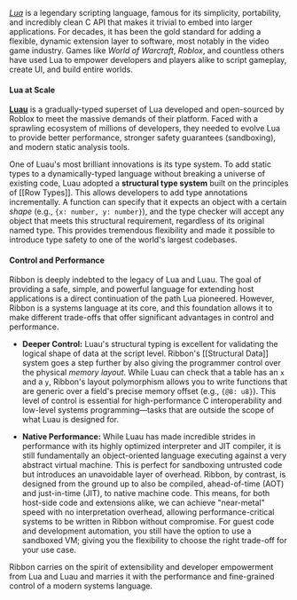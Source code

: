 *[Lua](https://www.lua.org/)* is a legendary scripting language, famous for its
simplicity, portability, and incredibly clean C API that makes it trivial to
embed into larger applications. For decades, it has been the gold standard for
adding a flexible, dynamic extension layer to software, most notably in the
video game industry. Games like *World of Warcraft*, *Roblox*, and countless
others have used Lua to empower developers and players alike to script gameplay,
create UI, and build entire worlds.

#### Lua at Scale

**[Luau](https://luau.org/)** is a gradually-typed superset of Lua developed and
open-sourced by Roblox to meet the massive demands of their platform. Faced with
a sprawling ecosystem of millions of developers, they needed to evolve Lua to
provide better performance, stronger safety guarantees (sandboxing), and modern
static analysis tools.

One of Luau's most brilliant innovations is its type system. To add static types
to a dynamically-typed language without breaking a universe of existing code,
Luau adopted a **structural type system** built on the principles of
[[Row Types]]. This allows developers to add type annotations incrementally. A
function can specify that it expects an object with a certain *shape* (e.g.,
`{x: number, y: number}`), and the type checker will accept any object that
meets this structural requirement, regardless of its original named type. This
provides tremendous flexibility and made it possible to introduce type safety to
one of the world's largest codebases.

#### Control and Performance

Ribbon is deeply indebted to the legacy of Lua and Luau. The goal of providing a
safe, simple, and powerful language for extending host applications is a direct
continuation of the path Lua pioneered. However, Ribbon is a systems language at
its core, and this foundation allows it to make different trade-offs that offer
significant advantages in control and performance.

- **Deeper Control:** Luau's structural typing is excellent for validating the
  logical shape of data at the script level. Ribbon's [[Structural Data]] system
  goes a step further by also giving the programmer control over the physical
  *memory layout*. While Luau can check that a table has an `x` and a `y`,
  Ribbon's layout polymorphism allows you to write functions that are generic
  over a field's precise memory offset (e.g., `{@8: u8}`). This level of control
  is essential for high-performance C interoperability and low-level systems
  programming—tasks that are outside the scope of what Luau is designed for.

- **Native Performance:** While Luau has made incredible strides in performance
  with its highly optimized interpreter and JIT compiler, it is still
  fundamentally an object-oriented language executing against a very abstract
  virtual machine. This is perfect for sandboxing untrusted code but introduces
  an unavoidable layer of overhead. Ribbon, by contrast, is designed from the
  ground up to also be compiled, ahead-of-time (AOT) and just-in-time (JIT), to
  native machine code. This means, for both host-side code and extensions alike,
  we can achieve "near-metal" speed with no interpretation overhead, allowing
  performance-critical systems to be written in Ribbon without compromise. For
  guest code and development automation, you still have the option to use a
  sandboxed VM; giving you the flexibility to choose the right trade-off for
  your use case.

Ribbon carries on the spirit of extensibility and developer empowerment from Lua
and Luau and marries it with the performance and fine-grained control of a
modern systems language.